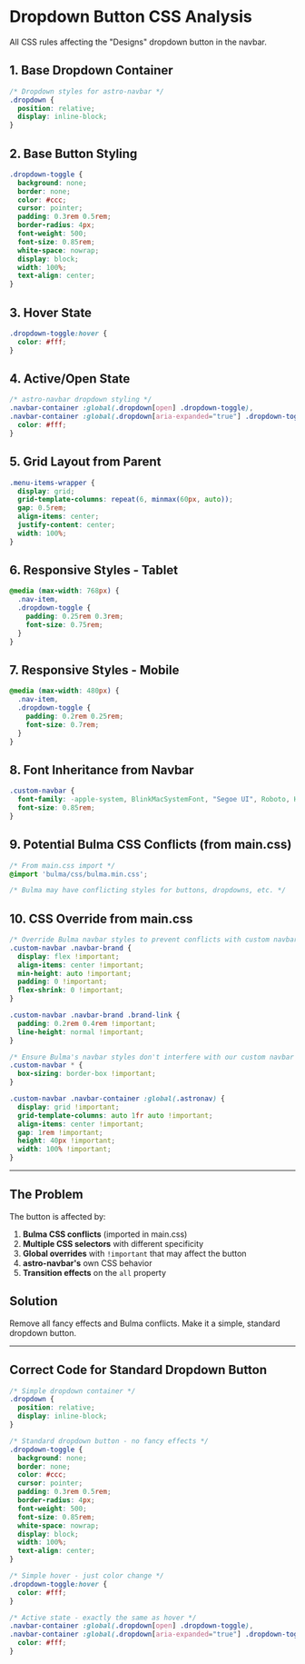 # Dropdown Button CSS Analysis

All CSS rules affecting the "Designs" dropdown button in the navbar.

## 1. Base Dropdown Container

```css
/* Dropdown styles for astro-navbar */
.dropdown {
  position: relative;
  display: inline-block;
}
```

## 2. Base Button Styling

```css
.dropdown-toggle {
  background: none;
  border: none;
  color: #ccc;
  cursor: pointer;
  padding: 0.3rem 0.5rem;
  border-radius: 4px;
  font-weight: 500;
  font-size: 0.85rem;
  white-space: nowrap;
  display: block;
  width: 100%;
  text-align: center;
}
```

## 3. Hover State

```css
.dropdown-toggle:hover {
  color: #fff;
}
```

## 4. Active/Open State

```css
/* astro-navbar dropdown styling */
.navbar-container :global(.dropdown[open] .dropdown-toggle),
.navbar-container :global(.dropdown[aria-expanded="true"] .dropdown-toggle) {
  color: #fff;
}
```

## 5. Grid Layout from Parent

```css
.menu-items-wrapper {
  display: grid;
  grid-template-columns: repeat(6, minmax(60px, auto));
  gap: 0.5rem;
  align-items: center;
  justify-content: center;
  width: 100%;
}
```

## 6. Responsive Styles - Tablet

```css
@media (max-width: 768px) {
  .nav-item,
  .dropdown-toggle {
    padding: 0.25rem 0.3rem;
    font-size: 0.75rem;
  }
}
```

## 7. Responsive Styles - Mobile

```css
@media (max-width: 480px) {
  .nav-item,
  .dropdown-toggle {
    padding: 0.2rem 0.25rem;
    font-size: 0.7rem;
  }
}
```

## 8. Font Inheritance from Navbar

```css
.custom-navbar {
  font-family: -apple-system, BlinkMacSystemFont, "Segoe UI", Roboto, Helvetica, Arial, sans-serif;
  font-size: 0.85rem;
}
```

## 9. Potential Bulma CSS Conflicts (from main.css)

```css
/* From main.css import */
@import 'bulma/css/bulma.min.css';

/* Bulma may have conflicting styles for buttons, dropdowns, etc. */
```

## 10. CSS Override from main.css

```css
/* Override Bulma navbar styles to prevent conflicts with custom navbar */
.custom-navbar .navbar-brand {
  display: flex !important;
  align-items: center !important;
  min-height: auto !important;
  padding: 0 !important;
  flex-shrink: 0 !important;
}

.custom-navbar .navbar-brand .brand-link {
  padding: 0.2rem 0.4rem !important;
  line-height: normal !important;
}

/* Ensure Bulma's navbar styles don't interfere with our custom navbar */
.custom-navbar * {
  box-sizing: border-box !important;
}

.custom-navbar .navbar-container :global(.astronav) {
  display: grid !important;
  grid-template-columns: auto 1fr auto !important;
  align-items: center !important;
  gap: 1rem !important;
  height: 40px !important;
  width: 100% !important;
}
```

---

## The Problem

The button is affected by:
1. **Bulma CSS conflicts** (imported in main.css)
2. **Multiple CSS selectors** with different specificity
3. **Global overrides** with `!important` that may affect the button
4. **astro-navbar's** own CSS behavior
5. **Transition effects** on the `all` property

## Solution

Remove all fancy effects and Bulma conflicts. Make it a simple, standard dropdown button.

---

## Correct Code for Standard Dropdown Button

```css
/* Simple dropdown container */
.dropdown {
  position: relative;
  display: inline-block;
}

/* Standard dropdown button - no fancy effects */
.dropdown-toggle {
  background: none;
  border: none;
  color: #ccc;
  cursor: pointer;
  padding: 0.3rem 0.5rem;
  border-radius: 4px;
  font-weight: 500;
  font-size: 0.85rem;
  white-space: nowrap;
  display: block;
  width: 100%;
  text-align: center;
}

/* Simple hover - just color change */
.dropdown-toggle:hover {
  color: #fff;
}

/* Active state - exactly the same as hover */
.navbar-container :global(.dropdown[open] .dropdown-toggle),
.navbar-container :global(.dropdown[aria-expanded="true"] .dropdown-toggle) {
  color: #fff;
}
```
